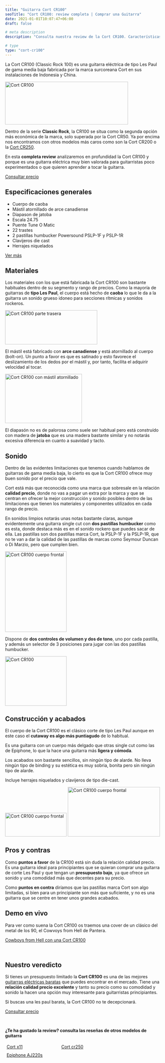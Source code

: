 ```yaml
---
title: "Guitarra Cort CR100"
seoTitle: "Cort CR100: review completa | Comprar una Guitarra"
date: 2021-01-01T10:07:47+06:00
draft: false

# meta description
description: "Consulta nuestra review de la Cort CR100. Características, especificaciones y precio de una de las guitarras baratas más exitosas de Cort."

# type
type: "cort-cr100"
---
```


La Cort CR100 (Classic Rock 100) es una guitarra eléctrica de tipo Les Paul de gama media baja fabricada por la marca surcoreana Cort en sus instalaciones de Indonesia y China.

<div>
  <a href="https://amzn.to/2yjOWcd" rel="nofollow noopener noreferrer" target="_blank">
    <img src="../../images/cort/cr100/cort-cr100.jpg" alt="Cort CR100" width="400" height="139"/>
  </a>
</div>

Dentro de la serie **Classic Rock**, la CR100 se situa como la segunda opción más económica de la marca, solo superada por la Cort CR50. Ya por encima nos encontramos con otros modelos más caros como son la Cort CR200 o la [Cort CR250](/guitarras-cort/cr250).

En esta **completa review** analizaremos en profundidad la Cort CR100 y porque es una guitarra eléctrica muy bien valorada para guitarristas poco experimentados o que quieren aprender a tocar la guitarra.

<div>
	<a href="https://amzn.to/2yjOWcd" class="btn" rel="nofollow noopener noreferrer" target="_blank">Consultar precio</a>
</div>

## Especificaciones generales

* Cuerpo de caoba
* Mástil atornillado de arce canadiense
* Diapason de jatoba
* Escala 24.75
* Puente Tune O Matic
* 22 trastes
* 2 pastillas humbucker Powersound PSLP-1F y PSLP-1R
* Clavijeros die cast
* Herrajes niquelados

<div>
	<a href="https://amzn.to/2yjOWcd" class="btn" rel="nofollow noopener noreferrer" target="_blank">Ver más</a>
</div>


## Materiales

Los materiales con los que está fabricada la Cort CR100 son bastante habituales dentro de su segmento y rango de precios. Como la mayoría de guitarras de **tipo Les Paul**, el cuerpo está hecho de **caoba** lo que le da a la guitarra un sonido grueso idoneo para secciones rítmicas y sonidos rockeros.

<img src="../../images/cort/cr100/cort-cr100-trasero.png" alt="Cort CR100 parte trasera" width="300" height="111"/>

El mástil está fabricado con **arce canadiense** y está atornillado al cuerpo (bolt-on). Un punto a favor es que es satinado y esto favorece el deslizamiento de los dedos por el mástil y, por tanto, facilita el adquirir velocidad al tocar.

<img src="../../images/cort/cr100/cort-cr100-mastil-atornillado.png" alt="Cort CR100 con mástil atornillado" width="250" height="160"/>

El diapasón no es de palorosa como suele ser habitual pero está construído con madera de **jatoba** que es una madera bastante similar y no notarás excesiva diferencia en cuanto a suavidad y tacto.

## Sonido

Dentro de las evidentes limitaciones que tenemos cuando hablamos de guitarras de gama media baja, lo cierto es que la Cort CR100 ofrece muy buen sonido por el precio que vale. 

Cort está más que reconocida como una marca que sobresale en la relación **calidad precio**, donde no vas a pagar un extra por la marca y que se centran en ofrecer la mejor construcción y sonido posibles dentro de las limitaciones que tienen los materiales y componentes utilizados en cada rango de precio.

En sonidos limpios notarás unas notas bastante claras, aunque evidentemente una guitarra single cut con **dos pastillas humbucker** como es esta, donde destaca más es en el sonido rockero que puedes sacar de ella. Las pastillas son dos pastillas marca Cort, la PSLP-1F y la PSLP-1R, que no te van a dar la calidad de las pastillas de marcas como Seymour Duncan o Di Marzio, pero que cumplen bien.

<img src="../../images/cort/cr100/cort-cr100-cuerpo-frontal.png" alt="Cort CR100 cuerpo frontal" width="200" height="262"/>

Dispone de **dos controles de volumen y dos de tono**, uno por cada pastilla, y además un selector de 3 posiciones para jugar con las dos pastillas humbucker.

<img src="../../images/cort/cr100/cort-cr100-controles.png" alt="Cort CR100" width="200" height="161"/>

## Construcción y acabados

El cuerpo de la Cort CR100 es el clásico corte de tipo Les Paul aunque en este caso el **cutaway es algo más puntiagudo** de lo habitual.

Es una guitarra con un cuerpo más delgado que otras single cut como las de Epiphone, lo que la hace una guitarra más **ligera y cómoda**.

Los acabados son bastante sencillos, sin ningún tipo de alarde. No lleva ningún tipo de binding y su estética es muy sobria, bonita pero sin ningún tipo de alarde. 

Incluye herrajes niquelados y clavijeros de tipo die-cast.

<img src="../../images/cort/cr100/cort-cr100-clavijeros-frontal.png" alt="Cort CR100 cuerpo frontal" width="200" height="77"/>
<img src="../../images/cort/cr100/cort-cr100-clavijeros-trasero.png" alt="Cort CR100 cuerpo frontal" width="300" height="161"/>

## Pros y contras

Como **puntos a favor** de la CR100 está sin duda la relación calidad precio. Es una guitarra ideal para principiantes que se quieran comprar una guitarra de corte Les Paul y que tengan un **presupuesto bajo**, ya que ofrece un sonido y una comodidad más que decentes para su precio.

Como **puntos en contra** diríamos que las pastillas marca Cort son algo limitadas, si bien para un principiante son más que suficiente, y no es una guitarra que se centre en tener unos grandes acabados.

## Demo en vivo

Para ver como suena la Cort CR100 os traemos una cover de un clásico del metal de los 90, el Cowvoys from Hell de Pantera.

<a href="https://www.youtu.be/Q3IAV_HuzGM" class="lazy-youtube-embed">Cowboys from Hell con una Cort CR100</a>

&nbsp;

## Nuestro veredicto

Si tienes un presupuesto limitado la **Cort CR100** es una de las mejores [guitarras eléctricas baratas](/guitarras-electricas-baratas) que puedes encontrar en el mercado. Tiene una **relación calidad precio excelente** y tanto su precio como su comodidad y sonido la hacen una opción muy interesante para guitarristas principiantes. 

Si buscas una les paul barata, la Cort CR100 no te decepcionará.

<div>
	<a href="https://amzn.to/2yjOWcd" class="btn" rel="nofollow noopener noreferrer" target="_blank">Consultar precio</a>
</div>

&nbsp;

**¿Te ha gustado la review? consulta las reseñas de otros modelos de guitarra**

<div class="row">
     <div class="column" style="float: left; width: 33.33%; padding: 5px;">
        <a href="/guitarras-cort/x11/">
          <figcaption>Cort x11</figcaption>
        </a>
      </div>
      <div class="column" style="float: left; width: 33.33%; padding: 5px;">
        <a href="/guitarras-cort/cr250/">
          <figcaption>Cort cr250</figcaption>
        </a>
      </div> 
      <div class="column" style="float: left; width: 33.33%; padding: 5px;">
        <a href="/guitarras-epiphone/aj220s/">
          <figcaption>Epiphone AJ220s</figcaption>
        </a>
      </div>
</div>